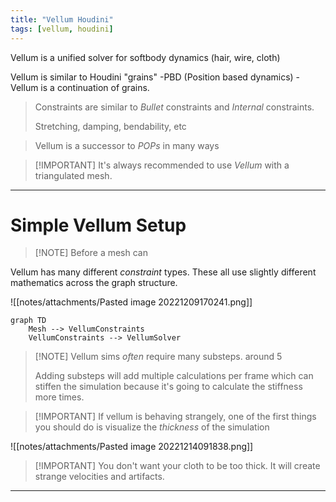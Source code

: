 ```yaml
---
title: "Vellum Houdini"
tags: [vellum, houdini]
---
```


Vellum is a unified solver for softbody dynamics (hair, wire, cloth)

Vellum is similar to Houdini "grains" -PBD (Position based dynamics) - Vellum is a continuation of grains.

>Constraints are similar to *Bullet* constraints and *Internal* constraints.
>
>Stretching, damping, bendability, etc

>Vellum is a successor to *POPs* in many ways


>[!IMPORTANT] It's always recommended to use *Vellum* with a triangulated mesh.

---

# Simple Vellum Setup

>[!NOTE] Before a mesh can

Vellum has many different *constraint* types. These all use slightly different mathematics across the graph structure.

![[notes/attachments/Pasted image 20221209170241.png]]

```mermaid
graph TD
	Mesh --> VellumConstraints
	VellumConstraints --> VellumSolver
```

>[!NOTE] Vellum sims *often* require many substeps. around 5
>
>Adding substeps will add multiple calculations per frame which can stiffen the simulation because it's going to calculate the stiffness more times.

>[!IMPORTANT] If vellum is behaving strangely, one of the first things you should do is visualize the *thickness* of the simulation


![[notes/attachments/Pasted image 20221214091838.png]]

>[!IMPORTANT] You don't want your cloth to be too thick. It will create strange velocities and artifacts.

---




